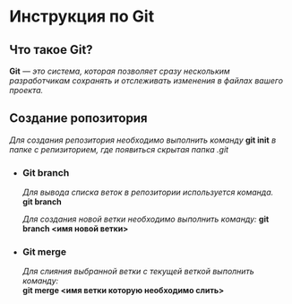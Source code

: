 # **Инструкция по Git**

## **Что такое Git?**

**Git** — *это система, которая позволяет сразу нескольким разработчикам сохранять и отслеживать изменения в файлах вашего проекта.*

## **Создание ропозитория**

*Для создания репозитория необходимо выполнить команду* **git init** *в папке с репизиторием, где появиться скрытая папка .git*

* ### **Git branch**

    *Для вывода списка веток в репозитории используется команда.*   
    **git branch**

    *Для создания новой ветки необходимо выполнить команду:* 
    **git branch <имя новой ветки>**

* ### **Git merge**

    *Для слияния выбранной ветки с текущей веткой выполнить команду:*  
    **git merge <имя ветки которую необходимо слить>**
